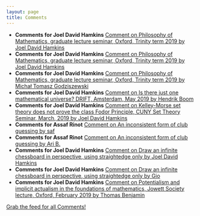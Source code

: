 ```yaml
---
layout: page
title: Comments
---
```


* **Comments for Joel David Hamkins** [Comment on Philosophy of Mathematics, graduate lecture seminar, Oxford, Trinity term 2019 by Joel David Hamkins](http://jdh.hamkins.org/philosophy-of-mathematics-graduate-oxford-tt19/#comment-10224)
* **Comments for Joel David Hamkins** [Comment on Philosophy of Mathematics, graduate lecture seminar, Oxford, Trinity term 2019 by Joel David Hamkins](http://jdh.hamkins.org/philosophy-of-mathematics-graduate-oxford-tt19/#comment-10223)
* **Comments for Joel David Hamkins** [Comment on Philosophy of Mathematics, graduate lecture seminar, Oxford, Trinity term 2019 by Michał Tomasz Godziszewski](http://jdh.hamkins.org/philosophy-of-mathematics-graduate-oxford-tt19/#comment-10215)
* **Comments for Joel David Hamkins** [Comment on Is there just one mathematical universe? DRIFT, Amsterdam, May 2019 by Hendrik Boom](http://jdh.hamkins.org/is-there-just-one-mathematical-universe-amsterdam-may-2019/#comment-10206)
* **Comments for Joel David Hamkins** [Comment on Kelley-Morse set theory does not prove the class Fodor Principle, CUNY Set Theory Seminar, March, 2019 by Joel David Hamkins](http://jdh.hamkins.org/kelley-morse-set-theory-does-not-prove-the-class-fodor-principle-cuny-set-theory-seminar-march-2019/#comment-10180)
* **Comments for Assaf Rinot** [Comment on An inconsistent form of club guessing by saf](http://blog.assafrinot.com/?p=845#comment-655)
* **Comments for Assaf Rinot** [Comment on An inconsistent form of club guessing by Ari B.](http://blog.assafrinot.com/?p=845#comment-654)
* **Comments for Joel David Hamkins** [Comment on Draw an infinite chessboard in perspective, using straightedge only by Joel David Hamkins](http://jdh.hamkins.org/draw-an-infinite-chessboard-in-perspective/#comment-10136)
* **Comments for Joel David Hamkins** [Comment on Draw an infinite chessboard in perspective, using straightedge only by Gio](http://jdh.hamkins.org/draw-an-infinite-chessboard-in-perspective/#comment-10135)
* **Comments for Joel David Hamkins** [Comment on Potentialism and implicit actualism in the foundations of mathematics, Jowett Society lecture, Oxford, February 2019 by Thomas Benjamin](http://jdh.hamkins.org/potentialism-and-implicit-actualism-in-the-foundations-of-mathematics-jowett-society-oxford-february-2019/#comment-10106)

[Grab the feed for all Comments!](Comments.xml)
